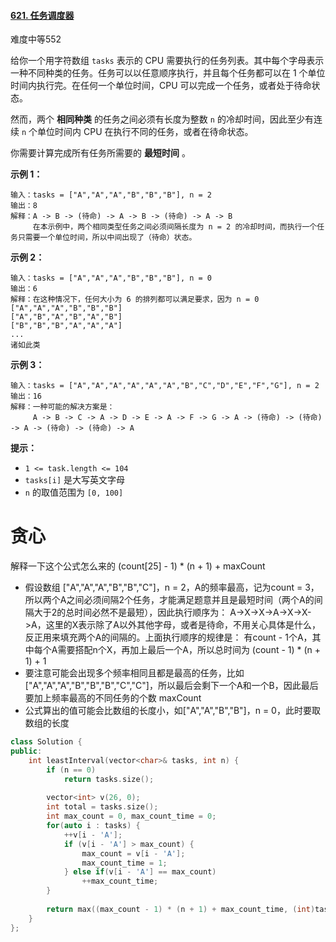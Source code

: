 #### [621. 任务调度器](https://leetcode-cn.com/problems/task-scheduler/)

难度中等552

给你一个用字符数组 `tasks` 表示的 CPU 需要执行的任务列表。其中每个字母表示一种不同种类的任务。任务可以以任意顺序执行，并且每个任务都可以在 1 个单位时间内执行完。在任何一个单位时间，CPU 可以完成一个任务，或者处于待命状态。

然而，两个 **相同种类** 的任务之间必须有长度为整数 `n` 的冷却时间，因此至少有连续 `n` 个单位时间内 CPU 在执行不同的任务，或者在待命状态。

你需要计算完成所有任务所需要的 **最短时间** 。

 

**示例 1：**

```
输入：tasks = ["A","A","A","B","B","B"], n = 2
输出：8
解释：A -> B -> (待命) -> A -> B -> (待命) -> A -> B
     在本示例中，两个相同类型任务之间必须间隔长度为 n = 2 的冷却时间，而执行一个任务只需要一个单位时间，所以中间出现了（待命）状态。 
```

**示例 2：**

```
输入：tasks = ["A","A","A","B","B","B"], n = 0
输出：6
解释：在这种情况下，任何大小为 6 的排列都可以满足要求，因为 n = 0
["A","A","A","B","B","B"]
["A","B","A","B","A","B"]
["B","B","B","A","A","A"]
...
诸如此类
```

**示例 3：**

```
输入：tasks = ["A","A","A","A","A","A","B","C","D","E","F","G"], n = 2
输出：16
解释：一种可能的解决方案是：
     A -> B -> C -> A -> D -> E -> A -> F -> G -> A -> (待命) -> (待命) -> A -> (待命) -> (待命) -> A
```

 

**提示：**

- `1 <= task.length <= 104`
- `tasks[i]` 是大写英文字母
- `n` 的取值范围为 `[0, 100]`



# 贪心

解释一下这个公式怎么来的 (count[25] - 1) * (n + 1) + maxCount

- 假设数组 ["A","A","A","B","B","C"]，n = 2，A的频率最高，记为count = 3，所以两个A之间必须间隔2个任务，才能满足题意并且是最短时间（两个A的间隔大于2的总时间必然不是最短），因此执行顺序为： A->X->X->A->X->X->A，这里的X表示除了A以外其他字母，或者是待命，不用关心具体是什么，反正用来填充两个A的间隔的。上面执行顺序的规律是： 有count - 1个A，其中每个A需要搭配n个X，再加上最后一个A，所以总时间为 (count - 1) * (n + 1) + 1
- 要注意可能会出现多个频率相同且都是最高的任务，比如 ["A","A","A","B","B","B","C","C"]，所以最后会剩下一个A和一个B，因此最后要加上频率最高的不同任务的个数 maxCount
- 公式算出的值可能会比数组的长度小，如["A","A","B","B"]，n = 0，此时要取数组的长度

```c++
class Solution {
public:
    int leastInterval(vector<char>& tasks, int n) {
        if (n == 0)
            return tasks.size();
            
        vector<int> v(26, 0);
        int total = tasks.size();
        int max_count = 0, max_count_time = 0;
        for(auto i : tasks) {
            ++v[i - 'A'];
            if (v[i - 'A'] > max_count) {
                max_count = v[i - 'A'];
                max_count_time = 1;
            } else if(v[i - 'A'] == max_count) 
                ++max_count_time;
        }
        
        return max((max_count - 1) * (n + 1) + max_count_time, (int)tasks.size());
    }
};
```

